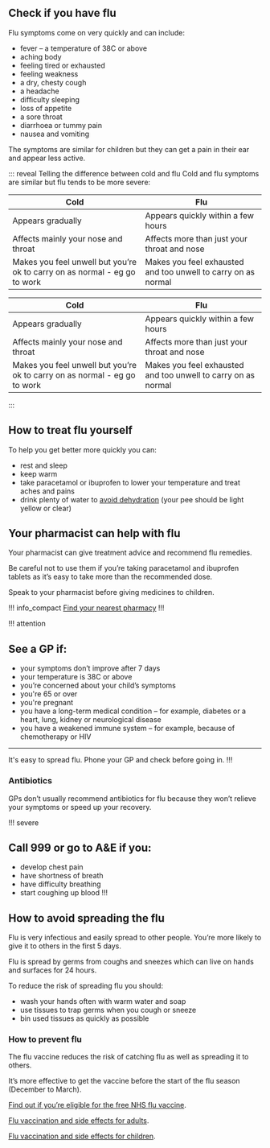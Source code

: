 <article class="panel">
  <div class="panel__content">
    <h2>Check if you have flu</h2>
    <p>Flu symptoms come on very quickly and can include:</p>
    <ul class="list--chevron">
      <li>fever – a temperature of 38C or above</li>
      <li>aching body</li>
      <li>feeling tired or exhausted</li>
      <li>feeling weakness</li>
      <li>a dry, chesty cough</li>
      <li>a headache</li>
      <li>difficulty sleeping</li>
      <li>loss of appetite</li>
      <li>a sore throat</li>
      <li>diarrhoea or tummy pain</li>
      <li>nausea and vomiting</li>
    </ul>
  </div>
</article>
  
The symptoms are similar for children but they can get a pain in their ear and appear less active.

::: reveal Telling the difference between cold and flu
  Cold and flu symptoms are similar but flu tends to be more severe:
  <table class="table--striped table--compare">
    <thead>
      <tr>
        <th>Cold</th>
        <th>Flu</th>
      </tr>
    </thead>
    <tbody>
      <tr>
        <td>Appears gradually</td>
        <td>Appears quickly within a few hours</td>
      </tr>
      <tr>
        <td>Affects mainly your nose and throat</td>
        <td>Affects more than just your throat and nose</td>
      </tr>
      <tr>
        <td>Makes you feel unwell but you’re ok to carry on as normal - eg go to work</td>
        <td>Makes you feel exhausted and too unwell to carry on as normal</td>
      </tr>
    </tbody>
  </table>
  
  <!-- Duplicate content for mobile display -->
  <table class="table--striped table--compare full-width" aria-hidden="true" role="presentation">
    <thead>
      <tr>
        <th>Cold</th>
        <th>Flu</th>
      </tr>
    </thead>
    <tbody>
      <tr>
        <td>Appears gradually</td>
        <td>Appears quickly within a few hours</td>
      </tr>
      <tr>
        <td>Affects mainly your nose and throat</td>
        <td>Affects more than just your throat and nose</td>
      </tr>
      <tr>
        <td>Makes you feel unwell but you’re ok to carry on as normal - eg go to work</td>
        <td>Makes you feel exhausted and too unwell to carry on as normal</td>
      </tr>
    </tbody>
  </table>
:::

## How to treat flu yourself

To help you get better more quickly you can:

- rest and sleep
- keep warm
- take paracetamol or ibuprofen to lower your temperature and treat aches and pains
- drink plenty of water to [avoid dehydration](http://www.nhs.uk/Conditions/dehydration/Pages/Introduction.aspx) (your pee should be light yellow or clear)

## Your pharmacist can help with flu 

Your pharmacist can give treatment advice and recommend flu remedies. 

Be careful not to use them if you’re taking paracetamol and ibuprofen tablets as it’s easy to take more than the recommended dose. 

Speak to your pharmacist before giving medicines to children. 

!!! info_compact
  [Find your nearest pharmacy](https://beta.nhs.uk/finders/find-help)
!!!

!!! attention
  ## See a GP if: 

  - your symptoms don’t improve after 7 days
  - your temperature is 38C or above
  - you’re concerned about your child’s symptoms 
  - you're 65 or over
  - you're pregnant 
  - you have a long-term medical condition – for example, diabetes or a heart, lung, kidney or neurological disease
  - you have a weakened immune system – for example, because of chemotherapy or HIV
  <hr>
  
  It's easy to spread flu. Phone your GP and check before going in.
!!!

### Antibiotics

GPs don’t usually recommend antibiotics for flu because they won’t relieve your symptoms or speed up your recovery.

!!! severe
  ## Call 999 or go to A&E if you: 
  - develop chest pain
  - have shortness of breath 
  - have difficulty breathing  
  - start coughing up blood
!!!

## How to avoid spreading the flu 

Flu is very infectious and easily spread to other people. You’re more likely to give it to others in the first 5 days.

Flu is spread by germs from coughs and sneezes which can live on hands and surfaces for 24 hours.

To reduce the risk of spreading flu you should:

- wash your hands often with warm water and soap
- use tissues to trap germs when you cough or sneeze
- bin used tissues as quickly as possible

### How to prevent flu

The flu vaccine reduces the risk of catching flu as well as spreading it to others. 

It’s more effective to get the vaccine before the start of the flu season (December to March).

[Find out if you’re eligible for the free NHS flu  vaccine](http://www.nhs.uk/Conditions/vaccinations/Pages/who-should-have-flu-vaccine.aspx).

[Flu vaccination and side effects for adults](http://www.nhs.uk/conditions/vaccinations/pages/flu-influenza-vaccine.aspx).  

[Flu vaccination and side effects for children](http://www.nhs.uk/conditions/vaccinations/pages/child-flu-vaccine.aspx). 
